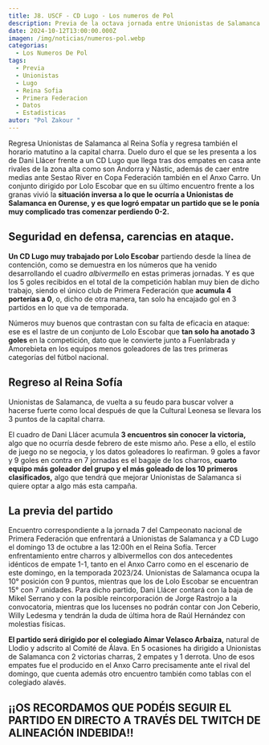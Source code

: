 ```yaml
---
title: J8. USCF - CD Lugo - Los numeros de Pol
description: Previa de la octava jornada entre Unionistas de Salamanca y el CD Lugo
date: 2024-10-12T13:00:00.000Z
imagen: /img/noticias/numeros-pol.webp
categorias:
  - Los Numeros De Pol
tags:
  - Previa
  - Unionistas
  - Lugo
  - Reina Sofia
  - Primera Federacion
  - Datos
  - Estadisticas
autor: "Pol Zakour "
---
```

Regresa Unionistas de Salamanca al Reina Sofía y regresa también el horario matutino a la capital charra. Duelo duro el que se les presenta a los de Dani Llácer frente a un CD Lugo que llega tras dos empates en casa ante rivales de la zona alta como son Andorra y Nàstic, además de caer entre medias ante Sestao River en Copa Federación también en el Anxo Carro. Un conjunto dirigido por Lolo Escobar que en su último encuentro frente a los granas vivió la **situación inversa a lo que le ocurría a Unionistas de Salamanca en Ourense, y es que logró empatar un partido que se le ponía muy complicado tras comenzar perdiendo 0-2.**

## Seguridad en defensa, carencias en ataque.

**Un CD Lugo muy trabajado por Lolo Escobar** partiendo desde la línea de contención, como se demuestra en los números que ha venido desarrollando el cuadro *albivermello* en estas primeras jornadas. Y es que los 5 goles recibidos en el total de la competición hablan muy bien de dicho trabajo, siendo el único club de Primera Federación que **acumula 4 porterías a 0**, o, dicho de otra manera, tan solo ha encajado gol en 3 partidos en lo que va de temporada.

Números muy buenos que contrastan con su falta de eficacia en ataque: ese es el lastre de un conjunto de Lolo Escobar que **tan solo ha anotado 3 goles** en la competición, dato que le convierte junto a Fuenlabrada y Amorebieta en los equipos menos goleadores de las tres primeras categorías del fútbol nacional.

## Regreso al Reina Sofía 

Unionistas de Salamanca, de vuelta a su feudo para buscar volver a hacerse fuerte como local después de que la Cultural Leonesa se llevara los 3 puntos de la capital charra.

El cuadro de Dani Llácer acumula **3 encuentros sin conocer la victoria,** algo que no ocurría desde febrero de este mismo año. Pese a ello, el estilo de juego no se negocia, y los datos goleadores lo reafirman. 9 goles a favor y 9 goles en contra en 7 jornadas es el bagaje de los charros, **cuarto equipo más goleador del grupo y el más goleado de los 10 primeros clasificados,** algo que tendrá que mejorar Unionistas de Salamanca si quiere optar a algo más esta campaña.

## La previa del partido

Encuentro correspondiente a la jornada 7 del Campeonato nacional de Primera Federación que enfrentará a Unionistas de Salamanca y a CD Lugo el domingo 13 de octubre a las 12:00h en el Reina Sofía. Tercer enfrentamiento entre charros y albivermellos con dos antecedentes idénticos de empate 1-1, tanto en el Anxo Carro como en el escenario de este domingo, en la temporada 2023/24. Unionistas de Salamanca ocupa la 10° posición con 9 puntos, mientras que los de Lolo Escobar se encuentran 15° con 7 unidades. Para dicho partido, Dani Llácer contará con la baja de Mikel Serrano y con la posible reincorporación de Jorge Rastrojo a la convocatoria, mientras que los lucenses no podrán contar con Jon Ceberio, Willy Ledesma y tendrán la duda de última hora de Raúl Hernández con molestias físicas.

**El partido será dirigido por el colegiado Aimar Velasco Arbaiza,** natural de Llodio y adscrito al Comité de Álava. En 5 ocasiones ha dirigido a Unionistas de Salamanca con 2 victorias charras, 2 empates y 1 derrota. Uno de esos empates fue el producido en el Anxo Carro precisamente ante el rival del domingo, que cuenta además otro encuentro también como tablas con el colegiado alavés.

## ¡¡OS RECORDAMOS QUE PODÉIS SEGUIR EL PARTIDO EN DIRECTO A TRAVÉS DEL TWITCH DE ALINEACIÓN INDEBIDA!!
